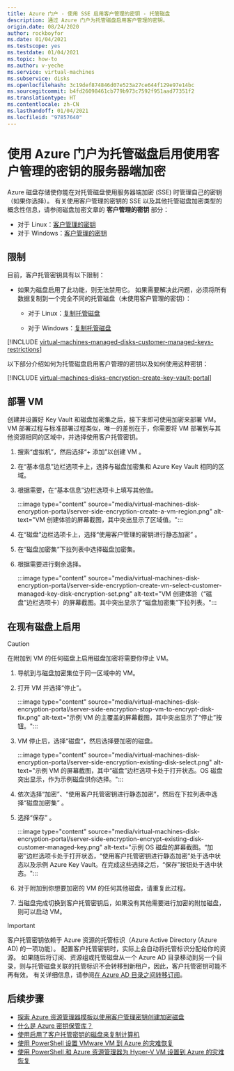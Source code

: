 ```yaml
---
title: Azure 门户 - 使用 SSE 启用客户管理的密钥 - 托管磁盘
description: 通过 Azure 门户为托管磁盘启用客户管理的密钥。
origin.date: 08/24/2020
author: rockboyfor
ms.date: 01/04/2021
ms.testscope: yes
ms.testdate: 01/04/2021
ms.topic: how-to
ms.author: v-yeche
ms.service: virtual-machines
ms.subservice: disks
ms.openlocfilehash: 3c19def874846d07e523a27ce644f129e97e14bc
ms.sourcegitcommit: b4fd26098461cb779b973c7592f951aad77351f2
ms.translationtype: HT
ms.contentlocale: zh-CN
ms.lasthandoff: 01/04/2021
ms.locfileid: "97857640"
---
```

<!--Verified successfully on 12/29/2020-->
# <a name="use-the-azure-portal-to-enable-server-side-encryption-with-customer-managed-keys-for-managed-disks"></a>使用 Azure 门户为托管磁盘启用使用客户管理的密钥的服务器端加密

Azure 磁盘存储使你能在对托管磁盘使用服务器端加密 (SSE) 时管理自己的密钥（如果你选择）。 有关使用客户管理的密钥的 SSE 以及其他托管磁盘加密类型的概念性信息，请参阅磁盘加密文章的 **客户管理的密钥** 部分：

- 对于 Linux：[客户管理的密钥](./disk-encryption.md#customer-managed-keys)
- 对于 Windows：[客户管理的密钥](./disk-encryption.md#customer-managed-keys)

## <a name="restrictions"></a>限制

目前，客户托管密钥具有以下限制：

- 如果为磁盘启用了此功能，则无法禁用它。
    如果需要解决此问题，必须将所有数据复制到一个完全不同的托管磁盘（未使用客户管理的密钥）：

    - 对于 Linux：[复制托管磁盘](./linux/disks-upload-vhd-to-managed-disk-cli.md#copy-a-managed-disk)

    - 对于 Windows：[复制托管磁盘](./windows/disks-upload-vhd-to-managed-disk-powershell.md#copy-a-managed-disk)

    <!--DEPULICATE SOFTWARE AND HSM KEYS SECTION-->
    <!--Not Available on FEATURE HSM-->
    <!--Not Available on [HSM](../key-vault/keys/hsm-protected-keys.md)-->

[!INCLUDE [virtual-machines-managed-disks-customer-managed-keys-restrictions](../../includes/virtual-machines-managed-disks-customer-managed-keys-restrictions.md)]

以下部分介绍如何为托管磁盘启用客户管理的密钥以及如何使用这种密钥：

[!INCLUDE [virtual-machines-disks-encryption-create-key-vault-portal](../../includes/virtual-machines-disks-encryption-create-key-vault-portal.md)]

## <a name="deploy-a-vm"></a>部署 VM

创建并设置好 Key Vault 和磁盘加密集之后，接下来即可使用加密来部署 VM。
VM 部署过程与标准部署过程类似，唯一的差别在于，你需要将 VM 部署到与其他资源相同的区域中，并选择使用客户托管密钥。

1. 搜索“虚拟机”，然后选择“+ 添加”以创建 VM 。
1. 在“基本信息”边栏选项卡上，选择与磁盘加密集和 Azure Key Vault 相同的区域。
1. 根据需要，在“基本信息”边栏选项卡上填写其他值。

    :::image type="content" source="media/virtual-machines-disk-encryption-portal/server-side-encryption-create-a-vm-region.png" alt-text="VM 创建体验的屏幕截图，其中突出显示了区域值。":::

1. 在“磁盘”边栏选项卡上，选择“使用客户管理的密钥进行静态加密” 。
1. 在“磁盘加密集”下拉列表中选择磁盘加密集。
1. 根据需要进行剩余选择。

    :::image type="content" source="media/virtual-machines-disk-encryption-portal/server-side-encryption-create-vm-select-customer-managed-key-disk-encryption-set.png" alt-text="VM 创建体验（“磁盘”边栏选项卡）的屏幕截图。其中突出显示了“磁盘加密集”下拉列表。":::

## <a name="enable-on-an-existing-disk"></a>在现有磁盘上启用

> [!CAUTION]
> 在附加到 VM 的任何磁盘上启用磁盘加密将需要你停止 VM。

1. 导航到与磁盘加密集位于同一区域中的 VM。
1. 打开 VM 并选择“停止”。

    :::image type="content" source="media/virtual-machines-disk-encryption-portal/server-side-encryption-stop-vm-to-encrypt-disk-fix.png" alt-text="示例 VM 的主覆盖的屏幕截图，其中突出显示了“停止”按钮。":::

1. VM 停止后，选择“磁盘”，然后选择要加密的磁盘。

    :::image type="content" source="media/virtual-machines-disk-encryption-portal/server-side-encryption-existing-disk-select.png" alt-text="示例 VM 的屏幕截图，其中“磁盘”边栏选项卡处于打开状态。OS 磁盘突出显示，作为示例磁盘供你选择。":::

1. 依次选择“加密”、“使用客户托管密钥进行静态加密”，然后在下拉列表中选择“磁盘加密集” 。
1. 选择“保存” 。

    :::image type="content" source="media/virtual-machines-disk-encryption-portal/server-side-encryption-encrypt-existing-disk-customer-managed-key.png" alt-text="示例 OS 磁盘的屏幕截图。“加密”边栏选项卡处于打开状态，“使用客户托管密钥进行静态加密”处于选中状态以及示例 Azure Key Vault。在完成这些选择之后，“保存”按钮处于选中状态。":::

1. 对于附加到你想要加密的 VM 的任何其他磁盘，请重复此过程。
1. 当磁盘完成切换到客户托管密钥后，如果没有其他需要进行加密的附加磁盘，则可以启动 VM。

> [!IMPORTANT]
> 客户托管密钥依赖于 Azure 资源的托管标识（Azure Active Directory (Azure AD) 的一项功能）。 配置客户托管密钥时，实际上会自动将托管标识分配给你的资源。 如果随后将订阅、资源组或托管磁盘从一个 Azure AD 目录移动到另一个目录，则与托管磁盘关联的托管标识不会转移到新租户，因此，客户托管密钥可能不再有效。 有关详细信息，请参阅[在 Azure AD 目录之间转移订阅](../active-directory/managed-identities-azure-resources/known-issues.md#transferring-a-subscription-between-azure-ad-directories)。

## <a name="next-steps"></a>后续步骤

- [探索 Azure 资源管理器模板以使用客户管理密钥创建加密磁盘](https://github.com/ramankumarlive/manageddiskscmkpreview)
- [什么是 Azure 密钥保管库？](../key-vault/general/overview.md)
- [使用启用了客户托管密钥的磁盘来复制计算机](../site-recovery/azure-to-azure-how-to-enable-replication-cmk-disks.md)
- [使用 PowerShell 设置 VMware VM 到 Azure 的灾难恢复](../site-recovery/vmware-azure-disaster-recovery-powershell.md#replicate-vmware-vms)
- [使用 PowerShell 和 Azure 资源管理器为 Hyper-V VM 设置到 Azure 的灾难恢复](../site-recovery/hyper-v-azure-powershell-resource-manager.md#step-7-enable-vm-protection)

<!-- Update_Description: new article about disks enable customer managed keys portal -->
<!--NEW.date: 01/04/2021-->